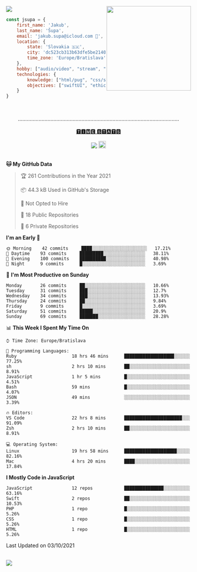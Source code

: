 
<img src="https://creepy-corp.eu/pika-bg.png">
<img align='right' src="https://creepy-corp.eu/pika.gif" width="230">
<br>

```js
const jsupa = {
    first_name: 'Jakub',
    last_name: 'Šupa',
    email: 'jakub.supa@icloud.com 📧',
    location: {
        state: 'Slovakia 🇸🇰',
        city: 'dc523cb313b63dfe5be2140b0c05b3bc',
        time_zone: 'Europe/Bratislava'
    },
    hobby: ["audio/video", "stream", "3D modelling/printing", "crypto (XRP 🤍)", "IoT/DIY", "tech"],
    technologies: {
        knowledge: ["html/pug", "css/scss", "javascript/jquery", "vue/react", "nodejs", "ruby on rails", "php", "pgsql/mysql"],
        objectives: ["swiftUI", "ethical hacking", "boost all knowledge to master class"]
    }
}

  ```

<br>
<p align="center">
.............................................................................................................
<br><br>
<a href="https://wakatime.com/@jsupa">🆃🅸🅼🅴 🆂🆃🅰🆃🆂</a>
<br><br>
<img src="https://visitor-badge.laobi.icu/badge?page_id=jsupa.jsupa">
<a href='https://ko-fi.com/Y8Y246Y0V' target='_blank'>
    <img src="https://img.shields.io/badge/buy%20me%20a%20coffee-donate-yellow.svg" alt="Buy Me A Coffee donate button" height="20px"/>
</a>
<br><br>

<!--START_SECTION:waka-->
**🐱 My GitHub Data** 

> 🏆 261 Contributions in the Year 2021
 > 
> 📦 44.3 kB Used in GitHub's Storage 
 > 
> 🚫 Not Opted to Hire
 > 
> 📜 18 Public Repositories 
 > 
> 🔑 6 Private Repositories  
 > 
**I'm an Early 🐤** 

```text
🌞 Morning    42 commits     ████░░░░░░░░░░░░░░░░░░░░░   17.21% 
🌆 Daytime    93 commits     █████████░░░░░░░░░░░░░░░░   38.11% 
🌃 Evening    100 commits    ██████████░░░░░░░░░░░░░░░   40.98% 
🌙 Night      9 commits      █░░░░░░░░░░░░░░░░░░░░░░░░   3.69%

```
📅 **I'm Most Productive on Sunday** 

```text
Monday       26 commits     ██░░░░░░░░░░░░░░░░░░░░░░░   10.66% 
Tuesday      31 commits     ███░░░░░░░░░░░░░░░░░░░░░░   12.7% 
Wednesday    34 commits     ███░░░░░░░░░░░░░░░░░░░░░░   13.93% 
Thursday     24 commits     ██░░░░░░░░░░░░░░░░░░░░░░░   9.84% 
Friday       9 commits      █░░░░░░░░░░░░░░░░░░░░░░░░   3.69% 
Saturday     51 commits     █████░░░░░░░░░░░░░░░░░░░░   20.9% 
Sunday       69 commits     ███████░░░░░░░░░░░░░░░░░░   28.28%

```


📊 **This Week I Spent My Time On** 

```text
⌚︎ Time Zone: Europe/Bratislava

💬 Programming Languages: 
Ruby                     18 hrs 46 mins      ███████████████████░░░░░░   77.25% 
sh                       2 hrs 10 mins       ██░░░░░░░░░░░░░░░░░░░░░░░   8.91% 
JavaScript               1 hr 5 mins         █░░░░░░░░░░░░░░░░░░░░░░░░   4.51% 
Bash                     59 mins             █░░░░░░░░░░░░░░░░░░░░░░░░   4.07% 
JSON                     49 mins             ░░░░░░░░░░░░░░░░░░░░░░░░░   3.39%

🔥 Editors: 
VS Code                  22 hrs 8 mins       ██████████████████████░░░   91.09% 
Zsh                      2 hrs 10 mins       ██░░░░░░░░░░░░░░░░░░░░░░░   8.91%

💻 Operating System: 
Linux                    19 hrs 58 mins      ████████████████████░░░░░   82.16% 
Mac                      4 hrs 20 mins       ████░░░░░░░░░░░░░░░░░░░░░   17.84%

```

**I Mostly Code in JavaScript** 

```text
JavaScript               12 repos            ███████████████░░░░░░░░░░   63.16% 
Swift                    2 repos             ██░░░░░░░░░░░░░░░░░░░░░░░   10.53% 
PHP                      1 repo              █░░░░░░░░░░░░░░░░░░░░░░░░   5.26% 
CSS                      1 repo              █░░░░░░░░░░░░░░░░░░░░░░░░   5.26% 
HTML                     1 repo              █░░░░░░░░░░░░░░░░░░░░░░░░   5.26%

```



 Last Updated on 03/10/2021
<!--END_SECTION:waka-->

</p><br>
<img src="https://creepy-corp.eu/pika-bg-bottom.png">
